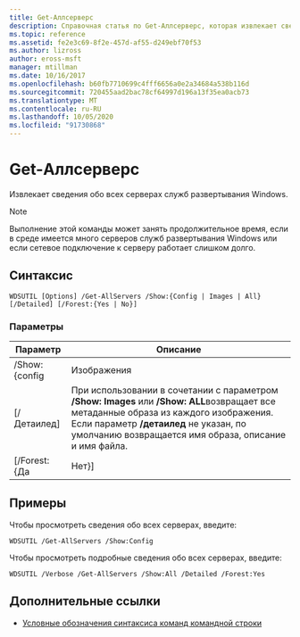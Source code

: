 ```yaml
---
title: Get-Аллсерверс
description: Справочная статья по Get-Аллсерверс, которая извлекает сведения обо всех серверах служб развертывания Windows.
ms.topic: reference
ms.assetid: fe2e3c69-8f2e-457d-af55-d249ebf70f53
ms.author: lizross
author: eross-msft
manager: mtillman
ms.date: 10/16/2017
ms.openlocfilehash: b60fb7710699c4fff6656a0e2a34684a538b116d
ms.sourcegitcommit: 720455aad2bac78cf64997d196a13f35ea0acb73
ms.translationtype: MT
ms.contentlocale: ru-RU
ms.lasthandoff: 10/05/2020
ms.locfileid: "91730868"
---
```

# <a name="get-allservers"></a>Get-Аллсерверс

Извлекает сведения обо всех серверах служб развертывания Windows.

> [!NOTE]
> Выполнение этой команды может занять продолжительное время, если в среде имеется много серверов служб развертывания Windows или если сетевое подключение к серверу работает слишком долго.

## <a name="syntax"></a>Синтаксис

```
WDSUTIL [Options] /Get-AllServers /Show:{Config | Images | All} [/Detailed] [/Forest:{Yes | No}]
```

### <a name="parameters"></a>Параметры

|   Параметр   |                                                                                                                 Описание                                                                                                                  |
|---------------|----------------------------------------------------------------------------------------------------------------------------------------------------------------------------------------------------------------------------------------------|
| /Show: {config |                                                                                                                    Изображения                                                                                                                    |
|  [/Детаилед]  | При использовании в сочетании с параметром **/Show: Images** или **/Show: ALL**возвращает все метаданные образа из каждого изображения. Если параметр **/детаилед** не указан, по умолчанию возвращается имя образа, описание и имя файла. |
| [/Forest: {Да |                                                                                                                     Нет}]                                                                                                                     |

## <a name="examples"></a>Примеры

Чтобы просмотреть сведения обо всех серверах, введите:
```
WDSUTIL /Get-AllServers /Show:Config
```
Чтобы просмотреть подробные сведения обо всех серверах, введите:
```
WDSUTIL /Verbose /Get-AllServers /Show:All /Detailed /Forest:Yes
```

## <a name="additional-references"></a>Дополнительные ссылки

- [Условные обозначения синтаксиса команд командной строки](command-line-syntax-key.md)